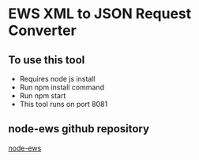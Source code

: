 # EWS XML to JSON Request Converter 

## To use this tool 

  * Requires node js install
  * Run npm install command
  * Run npm start
  * This tool runs on port 8081


## node-ews github repository
[node-ews](https://github.com/CumberlandGroup/node-ews)
